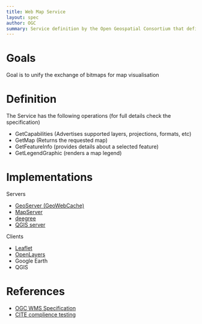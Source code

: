 ```yaml
---
title: Web Map Service
layout: spec
author: OGC
summary: Service definition by the Open Geospatial Consortium that defines exchange of bitmaps for map visualisation
---
```


Goals
=====

Goal is to unify the exchange of bitmaps for map visualisation

Definition
==========

The Service has the following operations (for full details check the specification)

* GetCapabilities (Advertises supported layers, projections, formats, etc)
* GetMap (Returns the requested map)
* GetFeatureInfo (provides details about a selected feature)
* GetLegendGraphic (renders a map legend)

Implementations
===============

Servers
* [GeoServer (GeoWebCache)](http://geoserver.org)
* [MapServer](http://mapserver.org)
* [deegree](http://deegree.org)
* [QGIS server](http://qgis.org)

Clients
* [Leaflet]()
* [OpenLayers]()
* Google Earth
* QGIS

References
==========

-   [OGC WMS Specification](http://www.opengeospatial.org/standards/wms)
-	[CITE complience testing](https://github.com/opengeospatial/teamengine)

